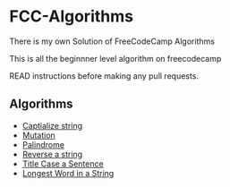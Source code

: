 # FCC-Algorithms
There is my own Solution of FreeCodeCamp Algorithms

This is all the beginnner level algorithm on freecodecamp

READ instructions before making any pull requests.

## Algorithms

* [Captialize string](capitalize/capitalize.js)
* [Mutation](Mutation/mutation.js)
* [Palindrome](palindrome.palindrome.js)
* [Reverse a string](Reverse-A-String/reverseString.js)
* [Title Case a Sentence](Title-Case-A-Sentence/titleCase.js)
* [Longest Word in a String](Longest-Word-In-A-String/longestWord.js)